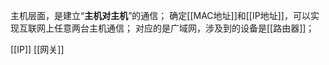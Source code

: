 主机层面，是建立“**主机对主机**”的通信；
确定[[MAC地址]]和[[IP地址]]，可以实现互联网上任意两台主机通信；
对应的是广域网，涉及到的设备是[[路由器]]；

[[IP]]
[[网关]]
